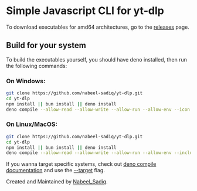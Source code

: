# Simple Javascript CLI for yt-dlp
To download executables for amd64 architectures, go to the [releases](https://github.com/nabeel-sadiq/yt-dlp/releases/tag/downloads) page.

## Build for your system
To build the executables yourself, you should have deno installed, then run the following commands:

### On Windows:
```bash
git clone https://github.com/nabeel-sadiq/yt-dlp.git
cd yt-dlp
npm install || bun install || deno install
deno compile --allow-read --allow-write --allow-run --allow-env --icon ./assets/icon.ico --include ./bin/yt-dlp.exe -o downloader.exe ./src/windows.cjs
```

### On Linux/MacOS:
```bash
git clone https://github.com/nabeel-sadiq/yt-dlp.git
cd yt-dlp
npm install || bun install || deno install
deno compile --allow-read --allow-write --allow-run --allow-env --include ./bin/yt-dlp -o downloader ./src/unix.cjs
```

If you wanna target specific systems, check out [deno compile documentation](https://docs.deno.com/runtime/reference/cli/compile/) and use the [--target](https://docs.deno.com/runtime/reference/cli/compile/#cross-compilation) flag.

Created and Maintained by [Nabeel_Sadiq](https://github.com/nabeel-sadiq).